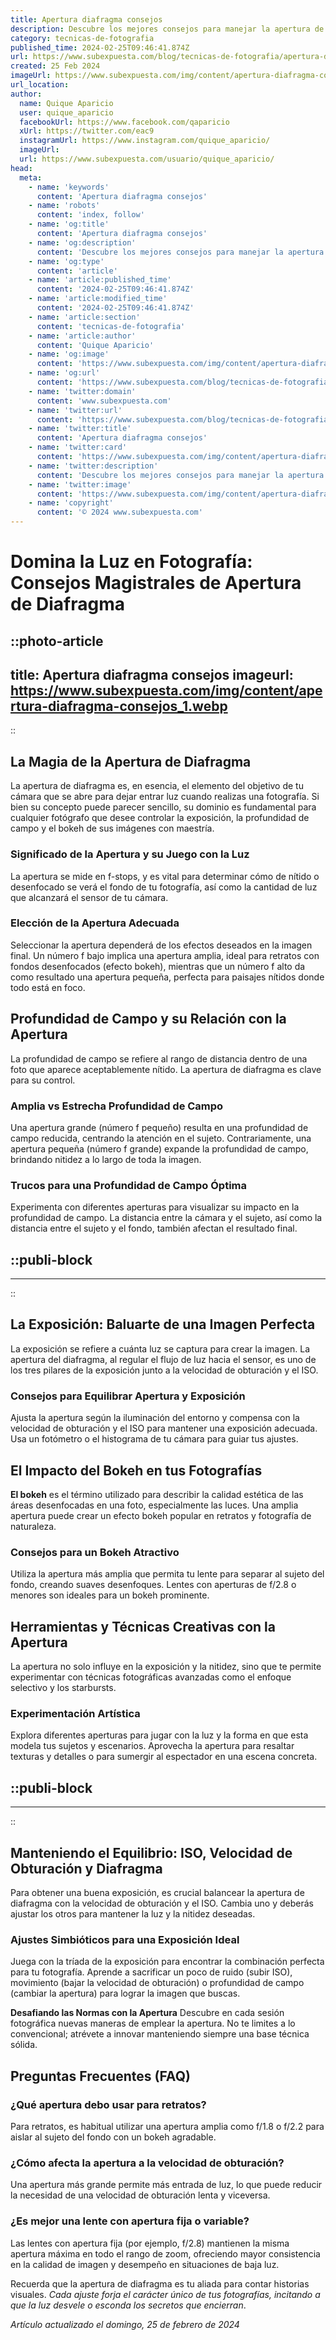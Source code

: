 ```yaml
---
title: Apertura diafragma consejos
description: Descubre los mejores consejos para manejar la apertura de diafragma y mejorar tus fotos. Técnicas claras y simples para aficionados y profesionales.
category: tecnicas-de-fotografia
published_time: 2024-02-25T09:46:41.874Z
url: https://www.subexpuesta.com/blog/tecnicas-de-fotografia/apertura-diafragma-consejos
created: 25 Feb 2024
imageUrl: https://www.subexpuesta.com/img/content/apertura-diafragma-consejos_1.webp
url_location:
author:
  name: Quique Aparicio
  user: quique_aparicio
  facebookUrl: https://www.facebook.com/qaparicio
  xUrl: https://twitter.com/eac9
  instagramUrl: https://www.instagram.com/quique_aparicio/
  imageUrl: 
  url: https://www.subexpuesta.com/usuario/quique_aparicio/
head:
  meta:
    - name: 'keywords'
      content: 'Apertura diafragma consejos'
    - name: 'robots'
      content: 'index, follow'
    - name: 'og:title'
      content: 'Apertura diafragma consejos'
    - name: 'og:description'
      content: 'Descubre los mejores consejos para manejar la apertura de diafragma y mejorar tus fotos. Técnicas claras y simples para aficionados y profesionales.'
    - name: 'og:type'
      content: 'article'
    - name: 'article:published_time'
      content: '2024-02-25T09:46:41.874Z'
    - name: 'article:modified_time'
      content: '2024-02-25T09:46:41.874Z'
    - name: 'article:section'
      content: 'tecnicas-de-fotografia'
    - name: 'article:author'
      content: 'Quique Aparicio'
    - name: 'og:image'
      content: 'https://www.subexpuesta.com/img/content/apertura-diafragma-consejos_1.webp'
    - name: 'og:url'
      content: 'https://www.subexpuesta.com/blog/tecnicas-de-fotografia/apertura-diafragma-consejos'
    - name: 'twitter:domain'
      content: 'www.subexpuesta.com'
    - name: 'twitter:url'
      content: 'https://www.subexpuesta.com/blog/tecnicas-de-fotografia/apertura-diafragma-consejos'
    - name: 'twitter:title'
      content: 'Apertura diafragma consejos'
    - name: 'twitter:card'
      content: 'https://www.subexpuesta.com/img/content/apertura-diafragma-consejos_1.webp'
    - name: 'twitter:description'
      content: 'Descubre los mejores consejos para manejar la apertura de diafragma y mejorar tus fotos. Técnicas claras y simples para aficionados y profesionales.'
    - name: 'twitter:image'
      content: 'https://www.subexpuesta.com/img/content/apertura-diafragma-consejos_1.webp'
    - name: 'copyright'
      content: '© 2024 www.subexpuesta.com'
---
```

# Domina la Luz en Fotografía: Consejos Magistrales de Apertura de Diafragma


::photo-article
---
title: Apertura diafragma consejos
imageurl: https://www.subexpuesta.com/img/content/apertura-diafragma-consejos_1.webp
---
::


## La Magia de la Apertura de Diafragma
La apertura de diafragma es, en esencia, el elemento del objetivo de tu cámara que se abre para dejar entrar luz cuando realizas una fotografía. Si bien su concepto puede parecer sencillo, su dominio es fundamental para cualquier fotógrafo que desee controlar la exposición, la profundidad de campo y el bokeh de sus imágenes con maestría.

### Significado de la Apertura y su Juego con la Luz
La apertura se mide en f-stops, y es vital para determinar cómo de nítido o desenfocado se verá el fondo de tu fotografía, así como la cantidad de luz que alcanzará el sensor de tu cámara.

### Elección de la Apertura Adecuada
Seleccionar la apertura dependerá de los efectos deseados en la imagen final. Un número f bajo implica una apertura amplia, ideal para retratos con fondos desenfocados (efecto bokeh), mientras que un número f alto da como resultado una apertura pequeña, perfecta para paisajes nítidos donde todo está en foco.

## Profundidad de Campo y su Relación con la Apertura
La profundidad de campo se refiere al rango de distancia dentro de una foto que aparece aceptablemente nítido. La apertura de diafragma es clave para su control.

### Amplia vs Estrecha Profundidad de Campo
Una apertura grande (número f pequeño) resulta en una profundidad de campo reducida, centrando la atención en el sujeto. Contrariamente, una apertura pequeña (número f grande) expande la profundidad de campo, brindando nitidez a lo largo de toda la imagen.

### Trucos para una Profundidad de Campo Óptima
Experimenta con diferentes aperturas para visualizar su impacto en la profundidad de campo. La distancia entre la cámara y el sujeto, así como la distancia entre el sujeto y el fondo, también afectan el resultado final.


  ::publi-block
  ---
  ---
  ::
  
  
## La Exposición: Baluarte de una Imagen Perfecta
La exposición se refiere a cuánta luz se captura para crear la imagen. La apertura del diafragma, al regular el flujo de luz hacia el sensor, es uno de los tres pilares de la exposición junto a la velocidad de obturación y el ISO.

### Consejos para Equilibrar Apertura y Exposición
Ajusta la apertura según la iluminación del entorno y compensa con la velocidad de obturación y el ISO para mantener una exposición adecuada. Usa un fotómetro o el histograma de tu cámara para guiar tus ajustes.

## El Impacto del Bokeh en tus Fotografías
**El bokeh** es el término utilizado para describir la calidad estética de las áreas desenfocadas en una foto, especialmente las luces. Una amplia apertura puede crear un efecto bokeh popular en retratos y fotografía de naturaleza.

### Consejos para un Bokeh Atractivo
Utiliza la apertura más amplia que permita tu lente para separar al sujeto del fondo, creando suaves desenfoques. Lentes con aperturas de f/2.8 o menores son ideales para un bokeh prominente.

## Herramientas y Técnicas Creativas con la Apertura
La apertura no solo influye en la exposición y la nitidez, sino que te permite experimentar con técnicas fotográficas avanzadas como el enfoque selectivo y los starbursts.

### Experimentación Artística
Explora diferentes aperturas para jugar con la luz y la forma en que esta modela tus sujetos y escenarios. Aprovecha la apertura para resaltar texturas y detalles o para sumergir al espectador en una escena concreta.


  ::publi-block
  ---
  ---
  ::
  
  
## Manteniendo el Equilibrio: ISO, Velocidad de Obturación y Diafragma
Para obtener una buena exposición, es crucial balancear la apertura de diafragma con la velocidad de obturación y el ISO. Cambia uno y deberás ajustar los otros para mantener la luz y la nitidez deseadas.

### Ajustes Simbióticos para una Exposición Ideal
Juega con la tríada de la exposición para encontrar la combinación perfecta para tu fotografía. Aprende a sacrificar un poco de ruido (subir ISO), movimiento (bajar la velocidad de obturación) o profundidad de campo (cambiar la apertura) para lograr la imagen que buscas.

**Desafiando las Normas con la Apertura**
Descubre en cada sesión fotográfica nuevas maneras de emplear la apertura. No te limites a lo convencional; atrévete a innovar manteniendo siempre una base técnica sólida.

## Preguntas Frecuentes (FAQ)

### ¿Qué apertura debo usar para retratos?
Para retratos, es habitual utilizar una apertura amplia como f/1.8 o f/2.2 para aislar al sujeto del fondo con un bokeh agradable.

### ¿Cómo afecta la apertura a la velocidad de obturación?
Una apertura más grande permite más entrada de luz, lo que puede reducir la necesidad de una velocidad de obturación lenta y viceversa.

### ¿Es mejor una lente con apertura fija o variable?
Las lentes con apertura fija (por ejemplo, f/2.8) mantienen la misma apertura máxima en todo el rango de zoom, ofreciendo mayor consistencia en la calidad de imagen y desempeño en situaciones de baja luz.

Recuerda que la apertura de diafragma es tu aliada para contar historias visuales. *Cada ajuste forja el carácter único de tus fotografías, incitando a que la luz desvele o esconda los secretos que encierran*.


_Artículo actualizado el domingo, 25 de febrero de 2024_